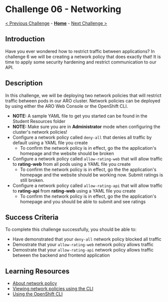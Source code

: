 # Challenge 06 - Networking

[< Previous Challenge](./Challenge-05.md) - **[Home](../README.md)** - [Next Challenge >](./Challenge-07.md)

## Introduction
Have you ever wondered how to restrict traffic between applications? In challenge 6 we will be creating a network policy that does exactly that! It is time to apply some security hardening and restrict communication to our API.

## Description
In this challenge, we will be deploying two network policies that will restrict traffic between pods in our ARO cluster. Network policies can be deployed by using either the ARO Web Console or the OpenShift CLI.

- **NOTE:** A sample YAML file to get you started can be found in the Student Resources folder
- **NOTE:** Make sure you are in **Administrator** mode when configuring the cluster's network policies!
- Configure a network policy called `deny-all` that denies all traffic by default using a YAML file you create
    - To confirm the network policy is in effect, go the the application's homepage and the website should be broken
- Configure a network policy called `allow-rating-web` that will allow traffic to **rating-web** from all pods using a YAML file you create
    - To confirm the network policy is in effect, go the the application's homepage and the website should be working now. Submit ratings is still broken.
- Configure a network policy called `allow-rating-api` that will allow traffic to **rating-api** from **rating-web** using a YAML file you create 
    - To confirm the network policy is in effect, go the the application's homepage and you should be able to submit and see ratings

## Success Criteria
To complete this challenge successfully, you should be able to:
- Have demonstrated that your `deny-all` network policy blocked all traffic
- Demostrate that your `allow-rating-web` network policy allows traffic
- Demostrate that your `allow-rating-api` network policy allows traffic between the backend and frontend application

## Learning Resources
- [About network policy](https://docs.openshift.com/container-platform/4.11/networking/network_policy/about-network-policy.html)
- [Viewing network policies using the CLI](https://docs.openshift.com/container-platform/4.11/networking/network_policy/viewing-network-policy.html#nw-networkpolicy-view-cli_viewing-network-policy)
- [Using the OpenShift CLI](https://docs.openshift.com/container-platform/4.7/cli_reference/openshift_cli/getting-started-cli.html#cli-using-cli_cli-developer-commands)